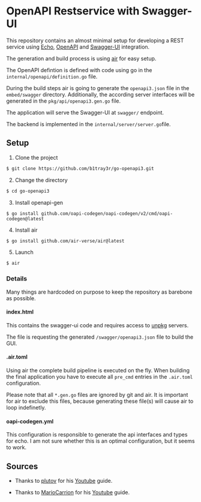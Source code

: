 # OpenAPI Restservice with Swagger-UI

This repository contains an almost minimal setup for developing a REST service using [Echo](https://echo.labstack.com/), [OpenAPI](https://www.openapis.org/) and [Swagger-UI](https://swagger.io/tools/swagger-ui/) integration.

The generation and build process is using [air](https://github.com/air-verse/air) for easy setup.

The OpenAPI defintion is defined with code using go in the `internal/openapi/definition.go` file.

During the build steps air is going to generate the `openapi3.json` file in the `embed/swagger` directory.
Additionally, the according server interfaces will be generated in the `pkg/api/openapi3.gen.go` file.

The application will serve the Swagger-UI at `swagger/` endpoint.

The backend is implemented in the `internal/server/server.go`file.


## Setup

1. Clone the project

```sh
$ git clone https://github.com/b1tray3r/go-openapi3.git
```

2. Change the directory

```sh
$ cd go-openapi3
```

3. Install openapi-gen

```shell
$ go install github.com/oapi-codegen/oapi-codegen/v2/cmd/oapi-codegen@latest
```

4. Install air

```sh
$ go install github.com/air-verse/air@latest
```

5. Launch

```sh
$ air
```

### Details

Many things are hardcoded on purpose to keep the repository as barebone as possible.

#### index.html

This contains the swagger-ui code and requires access to [unpkg](https://unpkg.com/) servers.

The file is requesting the generated `/swagger/openapi3.json` file to build the GUI.

#### .air.toml

Using air the complete build pipeline is executed on the fly.
When building the final application you have to execute all `pre_cmd` entries in the `.air.toml` configuration.

Please note that all `*.gen.go` files are ignored by git and air.
It is important for air to exclude this files, because generating these file(s) will cause air to loop indefinetly.

#### oapi-codegen.yml

This configuration is responsible to generate the api interfaces and types for echo.
I am not sure whether this is an optimal configuration, but it seems to work.

## Sources

- Thanks to [plutov](https://github.com/plutov/packagemain/tree/master/oapi-example) for his [Youtube](https://www.youtube.com/watch?v=87au30fl5e4) guide.

- Thanks to [MarioCarrion](https://github.com/MarioCarrion/todo-api-microservice-example/tree/074bbb9f4d0f79e5bced943c10c56013705969a9) for his [Youtube](https://www.youtube.com/watch?v=HwtOAc0M08o) guide.